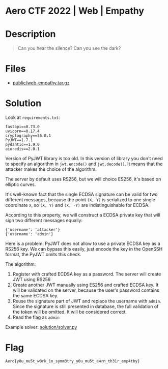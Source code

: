 # Aero CTF 2022 | Web | Empathy

# Description

> Can you hear the silence? Can you see the dark?

# Files

- [public/web-empathy.tar.gz](public/web-empathy.tar.gz)

# Solution

Look at `requirements.txt`:

```
fastapi==0.73.0
uvicorn==0.17.4
cryptography==36.0.1
PyJWT==1.7.1
pydantic==1.9.0
aioredis==2.0.1
```

Version of PyJWT library is too old. In this version of library you don't need to specify an algorithm in `jwt.encode()` and `jwt.decode()`. It means that the attacker makes the choice of the algorithm.

The server by default uses RS256, but we will choice ES256, it's based on elliptic curves.

It's well-known fact that the single ECDSA signature can be valid for two different messages, because the point `(X, Y)` is serialized to one single coordinate `X`, so `(X, Y)` and `(X, -Y)` are indistinguishable for ECDSA.

According to this property, we will construct a ECDSA private key that will sign two different messages equally:

```
{'username': 'attacker'}
{'username': 'admin'}
```

Here is a problem: PyJWT does not allow to use a private ECDSA key as a RS256 key. We can bypass this easily, just encode the key in the OpenSSH format, the PyJWT omits this check.

The algorithm:

1. Register with crafted ECDSA key as a password. The server will create JWT using RS256
2. Create another JWT manually using ES256 and crafted ECDSA key. It will be validated on the server, because the user's password contains the same ECDSA key.
3. Reuse the signature part of JWT and replace the username with `admin`. Since the signature is still presented in database, the full validation of the token will be omitted. It will be considered correct.
4. Read the flag as `admin`

Example solver: [solution/solver.py](solution/solver.py)

# Flag

```
Aero{y0u_mu5t_w0rk_1n_symm3try_y0u_mu5t_e4rn_th31r_emp4thy}
```
